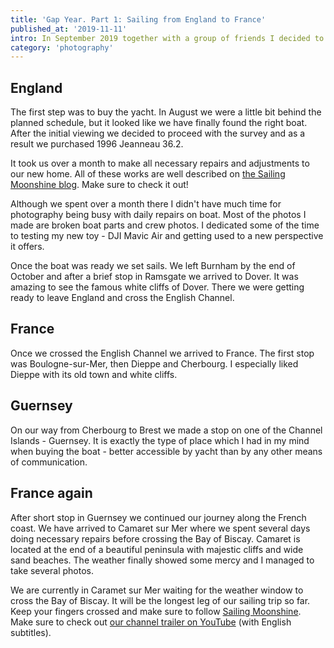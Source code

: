```yaml
---
title: 'Gap Year. Part 1: Sailing from England to France'
published_at: '2019-11-11'
intro: In September 2019 together with a group of friends I decided to take a gap year. We bought a 36-feet long sailing yacht, repaired it and made it comfortable for living. This is the first of the series of posts about my gap year.
category: 'photography'
---
```


## England

The first step was to buy the yacht. In August we were a little bit behind the planned schedule, but it looked like we have finally found the right boat. After the initial viewing we decided to proceed with the survey and as a result we purchased 1996 Jeanneau 36.2.

It took us over a month to make all necessary repairs and adjustments to our new home. All of these works are well described on [the Sailing Moonshine blog](https://sailingmoonshine.com/en). Make sure to check it out!

Although we spent over a month there I didn't have much time for photography being busy with daily repairs on boat. Most of the photos I made are broken boat parts and crew photos. I dedicated some of the time to testing my new toy - DJI Mavic Air and getting used to a new perspective it offers.

<photo-lazy src="/stories/na-zaglach-z-anglii-do-francji/575.jpg" padding-bottom="71.4"></photo-lazy>

<photo-lazy src="/stories/na-zaglach-z-anglii-do-francji/576.jpg" padding-bottom="75"></photo-lazy>

<photo-lazy src="/stories/na-zaglach-z-anglii-do-francji/577.jpg" padding-bottom="66.666"></photo-lazy>

<photo-lazy src="/stories/na-zaglach-z-anglii-do-francji/578.jpg" padding-bottom="71.4"></photo-lazy>

Once the boat was ready we set sails. We left Burnham by the end of October and after a brief stop in Ramsgate we arrived to Dover. It was amazing to see the famous white cliffs of Dover. There we were getting ready to leave England and cross the English Channel.

<photo-lazy src="/stories/na-zaglach-z-anglii-do-francji/580.jpg" padding-bottom="150"></photo-lazy>

## France

Once we crossed the English Channel we arrived to France. The first stop was Boulogne-sur-Mer, then Dieppe and Cherbourg. I especially liked Dieppe with its old town and white cliffs.

<photo-lazy src="/stories/na-zaglach-z-anglii-do-francji/583.jpg" padding-bottom="66.666"></photo-lazy>

<photo-lazy src="/stories/na-zaglach-z-anglii-do-francji/584.jpg" padding-bottom="133.333"></photo-lazy>

<photo-lazy src="/stories/na-zaglach-z-anglii-do-francji/585.jpg" padding-bottom="150"></photo-lazy>

## Guernsey

On our way from Cherbourg to Brest we made a stop on one of the Channel Islands - Guernsey. It is exactly the type of place which I had in my mind when buying the boat - better accessible by yacht than by any other means of communication.

<photo-lazy src="/stories/na-zaglach-z-anglii-do-francji/588.jpg" padding-bottom="66.666"></photo-lazy>

<photo-lazy src="/stories/na-zaglach-z-anglii-do-francji/589.jpg" padding-bottom="150"></photo-lazy>

<photo-lazy src="/stories/na-zaglach-z-anglii-do-francji/590.jpg" padding-bottom="150"></photo-lazy>

## France again

After short stop in Guernsey we continued our journey along the French coast. We have arrived to Camaret sur Mer where we spent several days doing necessary repairs before crossing the Bay of Biscay. Camaret is located at the end of a beautiful peninsula with majestic cliffs and wide sand beaches. The weather finally showed some mercy and I managed to take several photos.

<photo-lazy src="/stories/na-zaglach-z-anglii-do-francji/593.jpg" padding-bottom="66.666"></photo-lazy>

<photo-lazy src="/stories/na-zaglach-z-anglii-do-francji/594.jpg" padding-bottom="150"></photo-lazy>

<photo-lazy src="/stories/na-zaglach-z-anglii-do-francji/595.jpg" padding-bottom="66.666"></photo-lazy>

<photo-lazy src="/stories/na-zaglach-z-anglii-do-francji/596.jpg" padding-bottom="66.666"></photo-lazy>

<photo-lazy src="/stories/na-zaglach-z-anglii-do-francji/597.jpg" padding-bottom="150"></photo-lazy>

<photo-lazy src="/stories/na-zaglach-z-anglii-do-francji/598.jpg" padding-bottom="75"></photo-lazy>

<photo-lazy src="/stories/na-zaglach-z-anglii-do-francji/599.jpg" padding-bottom="150"></photo-lazy>

<photo-lazy src="/stories/na-zaglach-z-anglii-do-francji/600.jpg" padding-bottom="75"></photo-lazy>

We are currently in Caramet sur Mer waiting for the weather window to cross the Bay of Biscay. It will be the longest leg of our sailing trip so far. Keep your fingers crossed and make sure to follow [Sailing Moonshine](https://sailingmoonshine.com/en). Make sure to check out [our channel trailer on YouTube](https://www.youtube.com/channel/UCsElUkhG9KKmbtSKmMdIBAA) (with English subtitles).

<video-lazy id="2CA9TbXGKQI"></video-lazy>
